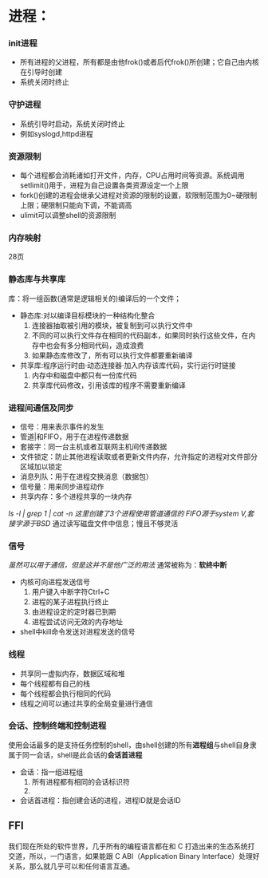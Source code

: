 # 进程：
### init进程

* 所有进程的父进程，所有都是由他frok()或者后代frok()所创建；它自己由内核在引导时创建
* 系统关闭时终止

### 守护进程

* 系统引导时启动，系统关闭时终止
* 例如syslogd,httpd进程

### 资源限制

* 每个进程都会消耗诸如打开文件，内存，CPU占用时间等资源。系统调用setlimit()用于，进程为自己设置各类资源设定一个上限
* fork()创建的进程会继承父进程对资源的限制的设置，软限制范围为0~硬限制上限；硬限制只能向下调，不能调高
* ulimit可以调整shell的资源限制

### 内存映射
28页

### 静态库与共享库
库：将一组函数(通常是逻辑相关的)编译后的一个文件；

* 静态库:对以编译目标模块的一种结构化整合
  1) 连接器抽取被引用的模块，被复制到可以执行文件中
  2) 不同的可以执行文件存在相同的代码副本，如果同时执行这些文件，在内存中也会有多分相同代码，造成浪费
  3) 如果静态库修改了，所有可以执行文件都要重新编译
* 共享库:程序运行时由·动态连接器·加入内存该库代码，实行运行时链接
  1) 内存中和磁盘中都只有一份库代码
  2) 共享库代码修改，引用该库的程序不需要重新编译

### 进程间通信及同步

* 信号：用来表示事件的发生
* 管道|和FIFO，用于在进程传递数据
* 套接字：同一台主机或者互联网主机间传递数据
* 文件锁定：防止其他进程读取或者更新文件内存，允许指定的进程对文件部分区域加以锁定
* 消息列队：用于在进程交换消息（数据包）
* 信号量：用来同步进程动作
* 共享内存：多个进程共享的一块内存

*ls -l | grep 1 | cat -n 这里创建了3个进程使用管道通信的*
*FIFO源于system V,套接字源于BSD*
通过读写磁盘文件中信息；慢且不够灵活

### 信号

*虽然可以用于通信，但是这并不是他广泛的用法*
通常被称为：**软终中断**

* 内核可向进程发送信号
  1) 用户键入中断字符Ctrl+C
  2) 进程的某子进程执行终止
  3) 由进程设定的定时器已到期
  4) 进程尝试访问无效的内存地址
* shell中kill命令发送对进程发送的信号

### 线程

* 共享同一虚拟内存，数据区域和堆
* 每个线程都有自己的栈
* 每个线程都会执行相同的代码
* 线程之间可以通过共享的全局变量进行通信

### 会话、控制终端和控制进程
使用会话最多的是支持任务控制的shell，由shell创建的所有**进程组**与shell自身隶属于同一会话，shell是此会话的**会话首进程**
* 会话：指一组进程组
  1) 所有进程都有相同的会话标识符
  2)
* 会话首进程：指创建会话的进程，进程ID就是会话ID

## FFI
我们现在所处的软件世界，几乎所有的编程语言都在和 C 打造出来的生态系统打交道，所以，一门语言，如果能跟 C ABI（Application Binary Interface）处理好关系，那么就几乎可以和任何语言互通。
